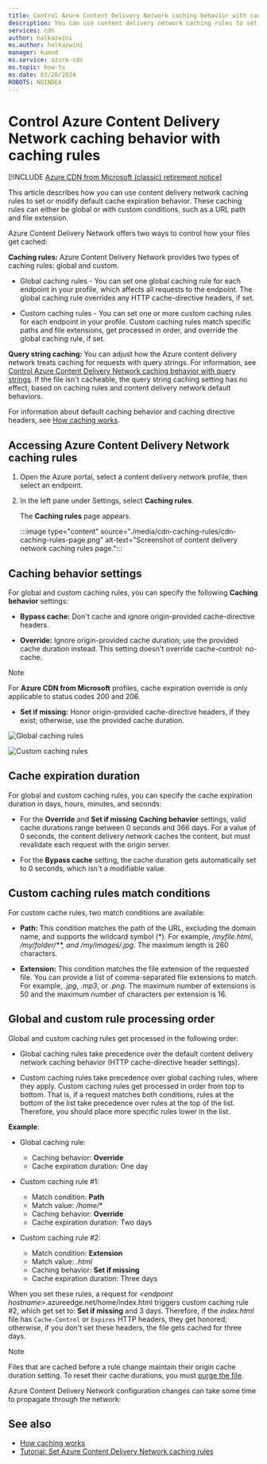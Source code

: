 ```yaml
---
title: Control Azure Content Delivery Network caching behavior with caching rules
description: You can use content delivery network caching rules to set or modify default cache expiration behavior both globally and with conditions, such as a URL path and file extensions.
services: cdn
author: halkazwini
ms.author: halkazwini
manager: kumud
ms.service: azure-cdn
ms.topic: how-to
ms.date: 03/20/2024
ROBOTS: NOINDEX
---
```


# Control Azure Content Delivery Network caching behavior with caching rules

[!INCLUDE [Azure CDN from Microsoft (classic) retirement notice](../../includes/cdn-classic-retirement.md)]

This article describes how you can use content delivery network caching rules to set or modify default cache expiration behavior. These caching rules can either be global or with custom conditions, such as a URL path and file extension.

Azure Content Delivery Network offers two ways to control how your files get cached:

**Caching rules:** Azure Content Delivery Network provides two types of caching rules: global and custom.

- Global caching rules - You can set one global caching rule for each endpoint in your profile, which affects all requests to the endpoint. The global caching rule overrides any HTTP cache-directive headers, if set.

- Custom caching rules - You can set one or more custom caching rules for each endpoint in your profile. Custom caching rules match specific paths and file extensions, get processed in order, and override the global caching rule, if set.

**Query string caching:** You can adjust how the Azure content delivery network treats caching for requests with query strings. For information, see [Control Azure Content Delivery Network caching behavior with query strings](cdn-query-string.md). If the file isn't cacheable, the query string caching setting has no effect, based on caching rules and content delivery network default behaviors.

For information about default caching behavior and caching directive headers, see [How caching works](cdn-how-caching-works.md).

<a name='accessing-azure-cdn-caching-rules'></a>

## Accessing Azure Content Delivery Network caching rules

1. Open the Azure portal, select a content delivery network profile, then select an endpoint.

2. In the left pane under Settings, select **Caching rules**.

   The **Caching rules** page appears.

    :::image type="content" source="./media/cdn-caching-rules/cdn-caching-rules-page.png" alt-text="Screenshot of content delivery network caching rules page.":::

## Caching behavior settings

For global and custom caching rules, you can specify the following **Caching behavior** settings:

- **Bypass cache:** Don't cache and ignore origin-provided cache-directive headers.

- **Override:** Ignore origin-provided cache duration; use the provided cache duration instead. This setting doesn't override cache-control: no-cache.

> [!NOTE]
> For **Azure CDN from Microsoft** profiles, cache expiration override is only applicable to status codes 200 and 206.

- **Set if missing:** Honor origin-provided cache-directive headers, if they exist; otherwise, use the provided cache duration.

![Global caching rules](./media/cdn-caching-rules/cdn-global-caching-rules.png)

![Custom caching rules](./media/cdn-caching-rules/cdn-custom-caching-rules.png)

## Cache expiration duration

For global and custom caching rules, you can specify the cache expiration duration in days, hours, minutes, and seconds:

- For the **Override** and **Set if missing** **Caching behavior** settings, valid cache durations range between 0 seconds and 366 days. For a value of 0 seconds, the content delivery network caches the content, but must revalidate each request with the origin server.

- For the **Bypass cache** setting, the cache duration gets automatically set to 0 seconds, which isn't a modifiable value.

## Custom caching rules match conditions

For custom cache rules, two match conditions are available:

- **Path:** This condition matches the path of the URL, excluding the domain name, and supports the wildcard symbol (\*). For example, */myfile.html*, */my/folder/**, and */my/images/*.jpg*. The maximum length is 260 characters.

- **Extension:** This condition matches the file extension of the requested file. You can provide a list of comma-separated file extensions to match. For example, *.jpg*, *.mp3*, or *.png*. The maximum number of extensions is 50 and the maximum number of characters per extension is 16.

## Global and custom rule processing order

Global and custom caching rules get processed in the following order:

- Global caching rules take precedence over the default content delivery network caching behavior (HTTP cache-directive header settings).

- Custom caching rules take precedence over global caching rules, where they apply. Custom caching rules get processed in order from top to bottom. That is, if a request matches both conditions, rules at the bottom of the list take precedence over rules at the top of the list. Therefore, you should place more specific rules lower in the list.

**Example**:
- Global caching rule:
   - Caching behavior: **Override**
   - Cache expiration duration: One day

- Custom caching rule #1:
   - Match condition: **Path**
   - Match value: */home/**
   - Caching behavior: **Override**
   - Cache expiration duration: Two days

- Custom caching rule #2:
   - Match condition: **Extension**
   - Match value: *.html*
   - Caching behavior: **Set if missing**
   - Cache expiration duration: Three days

When you set these rules, a request for *&lt;endpoint hostname&gt;*.azureedge.net/home/index.html triggers custom caching rule #2, which get set to: **Set if missing** and 3 days. Therefore, if the *index.html* file has `Cache-Control` or `Expires` HTTP headers, they get honored; otherwise, if you don't set these headers, the file gets cached for three days.

> [!NOTE]
> Files that are cached before a rule change maintain their origin cache duration setting. To reset their cache durations, you must [purge the file](cdn-purge-endpoint.md).
>
> Azure Content Delivery Network configuration changes can take some time to propagate through the network:
>

## See also

- [How caching works](cdn-how-caching-works.md)
- [Tutorial: Set Azure Content Delivery Network caching rules](cdn-caching-rules-tutorial.md)
